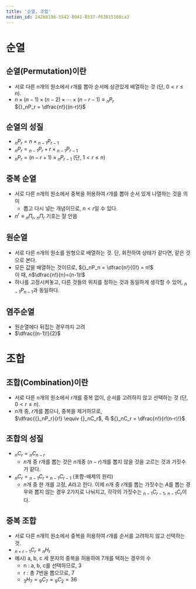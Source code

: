 ```yaml
---
title: '순열, 조합'
notion_id: 242b8196-5542-8041-8537-f63815168ca3
---
```

  
# 순열  
  
  
## 순열(Permutation)이란  
  
- 서로 다른 $n$개의 원소에서 $r$개를 뽑아 순서에 상관있게 배열하는 것 (단, $0<r\le n$).  
- $n \times (n-1) \times (n-2) \times \cdots \times (n-r-1) \equiv {}_nP_r$  
${}_nP_r = \dfrac{n!}{(n-r)!}$  
  
## 순열의 성질  
  
- ${}_nP_r = n \times {}_{n-1}P_{r-1}$  
- ${}_nP_r = {}_{n-1}P_r + r \times {}_{n-1}P_{r-1}$  
- ${}_nP_r = (n - r + 1) \times {}_{n}P_{r-1}$ (단, $1<r \le n$)  
  
## 중복 순열  
  
- 서로 다른 $n$개의 원소에서 중복을 허용하여 $r$개를 뽑아 순서 있게 나열하는 것을 의미  
    - 뽑고 다시 넣는 개념이므로, $n < r$일 수 있다.  
- $n^r \equiv {}_n\Pi_r$, ${}_n\Pi_r$ 기호는 잘 안씀  
  
## 원순열  
  
- 서로 다른 $n$개의 원소를 원형으로 배열하는 것. 단, 회전하여 상태가 같다면, 같은 것으로 본다.  
- 모든 값을 배열하는 것이므로, ${}_nP_n = \dfrac{n!}{0!} = n!$  
이 때, $\displaystyle n$$\dfrac{n!}{n}=(n-1)!$  
- 하나를 고정시켜놓고, 다른 것들의 위치를 정하는 것과 동일하게 생각할 수 있어, ${}_{n-1}P_{n-1}$과 동일하다.  
  
## 염주순열  
  
- 원순열에다 뒤집는 경우까지 고려  
- $\dfrac{(n-1)!}{2}$  
  
# 조합  
  
  
## 조합(Combination)이란  
  
- 서로 다른 $n$개의 원소에서 $r$개를 중복 없이, 순서를 고려하지 않고 선택하는 것 (단, $0<r \le n$).  
- $n$개 중, $r$개를 뽑으나, 중복을 제거하므로,  
$\dfrac{{}_nP_r}{r!} \equiv {}_nC_r$, 즉 ${}_nC_r = \dfrac{n!}{r!(n-r)!}$  
  
## 조합의 성질  
  
- ${}_nC_r = {}_nC_{n-r}$  
    - $n$개 중 $r$개를 뽑는 것은 $n$개중 ($n-r$)개를 뽑지 않을 것을 고르는 것과 가짓수가 같다.  
- ${}_nC_r = {}_{n-1}C_{r}+{}_{n-1}C_{r-1}$ (포함-배제의 원리)  
    - $n$개 중 한 개를 고정, $A$라고 한다. 이제 $n$개 중 $r$개를 뽑는 가짓수는 $A$를 뽑는 경우와 뽑지 않는 경우 2가지로 나눠지고, 각각의 가짓수는 ${}_{n-1}C_{r-1}$, ${}_{n-1}C_{r}$이다.  
  
## 중복 조합  
  
- 서로 다른 $n$개의 원소에서 중복을 허용하여 $r$개를 순서를 고려하지 않고 선택하는 것.  
- ${}_{n+r-1}C_r \equiv {}_nH_r$  
- 예시) a, b, c 세 문자의 중복을 허용하여 7개를 택하는 경우의 수  
    - n : a, b, c를 선택하므로, 3  
    - r : 총 7번을 뽑으므로, 7  
    - ${}_3H_7 = {}_9C_7 = {}_9C_2= 36$  
